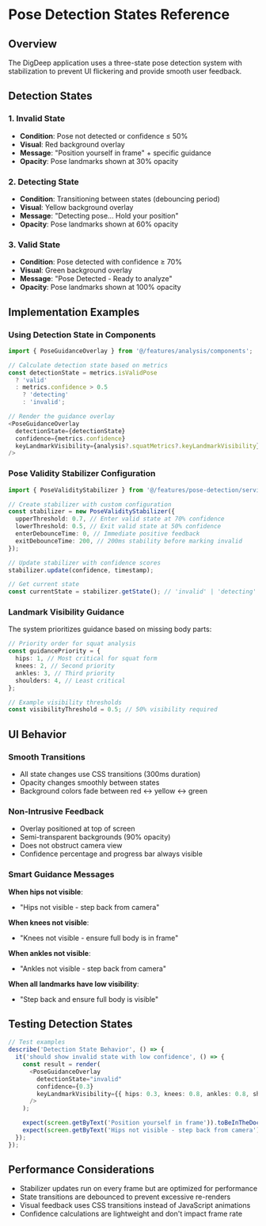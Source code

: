 # Pose Detection States Reference

## Overview

The DigDeep application uses a three-state pose detection system with stabilization to prevent UI flickering and provide smooth user feedback.

## Detection States

### 1. Invalid State

- **Condition**: Pose not detected or confidence ≤ 50%
- **Visual**: Red background overlay
- **Message**: "Position yourself in frame" + specific guidance
- **Opacity**: Pose landmarks shown at 30% opacity

### 2. Detecting State

- **Condition**: Transitioning between states (debouncing period)
- **Visual**: Yellow background overlay
- **Message**: "Detecting pose... Hold your position"
- **Opacity**: Pose landmarks shown at 60% opacity

### 3. Valid State

- **Condition**: Pose detected with confidence ≥ 70%
- **Visual**: Green background overlay
- **Message**: "Pose Detected - Ready to analyze"
- **Opacity**: Pose landmarks shown at 100% opacity

## Implementation Examples

### Using Detection State in Components

```typescript
import { PoseGuidanceOverlay } from '@/features/analysis/components';

// Calculate detection state based on metrics
const detectionState = metrics.isValidPose
  ? 'valid'
  : metrics.confidence > 0.5
    ? 'detecting'
    : 'invalid';

// Render the guidance overlay
<PoseGuidanceOverlay
  detectionState={detectionState}
  confidence={metrics.confidence}
  keyLandmarkVisibility={analysis?.squatMetrics?.keyLandmarkVisibility}
/>
```

### Pose Validity Stabilizer Configuration

```typescript
import { PoseValidityStabilizer } from '@/features/pose-detection/services';

// Create stabilizer with custom configuration
const stabilizer = new PoseValidityStabilizer({
  upperThreshold: 0.7, // Enter valid state at 70% confidence
  lowerThreshold: 0.5, // Exit valid state at 50% confidence
  enterDebounceTime: 0, // Immediate positive feedback
  exitDebounceTime: 200, // 200ms stability before marking invalid
});

// Update stabilizer with confidence scores
stabilizer.update(confidence, timestamp);

// Get current state
const currentState = stabilizer.getState(); // 'invalid' | 'detecting' | 'valid'
```

### Landmark Visibility Guidance

The system prioritizes guidance based on missing body parts:

```typescript
// Priority order for squat analysis
const guidancePriority = {
  hips: 1, // Most critical for squat form
  knees: 2, // Second priority
  ankles: 3, // Third priority
  shoulders: 4, // Least critical
};

// Example visibility thresholds
const visibilityThreshold = 0.5; // 50% visibility required
```

## UI Behavior

### Smooth Transitions

- All state changes use CSS transitions (300ms duration)
- Opacity changes smoothly between states
- Background colors fade between red ↔ yellow ↔ green

### Non-Intrusive Feedback

- Overlay positioned at top of screen
- Semi-transparent backgrounds (90% opacity)
- Does not obstruct camera view
- Confidence percentage and progress bar always visible

### Smart Guidance Messages

**When hips not visible**:

- "Hips not visible - step back from camera"

**When knees not visible**:

- "Knees not visible - ensure full body is in frame"

**When ankles not visible**:

- "Ankles not visible - step back from camera"

**When all landmarks have low visibility**:

- "Step back and ensure full body is visible"

## Testing Detection States

```typescript
// Test examples
describe('Detection State Behavior', () => {
  it('should show invalid state with low confidence', () => {
    const result = render(
      <PoseGuidanceOverlay
        detectionState="invalid"
        confidence={0.3}
        keyLandmarkVisibility={{ hips: 0.3, knees: 0.8, ankles: 0.8, shoulders: 0.8 }}
      />
    );

    expect(screen.getByText('Position yourself in frame')).toBeInTheDocument();
    expect(screen.getByText('Hips not visible - step back from camera')).toBeInTheDocument();
  });
});
```

## Performance Considerations

- Stabilizer updates run on every frame but are optimized for performance
- State transitions are debounced to prevent excessive re-renders
- Visual feedback uses CSS transitions instead of JavaScript animations
- Confidence calculations are lightweight and don't impact frame rate

